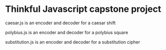 # Thinkful Javascript capstone project

caesar.js is an encoder and decoder for a caesar shift

polybius.js is an encoder and decoder for a polybius square

substitution.js is an encoder and decoder for a substitution cipher
